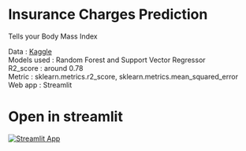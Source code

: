 # Insurance Charges Prediction

Tells your Body Mass Index

Data         : [Kaggle](https://www.kaggle.com/code/sudhirnl7/linear-regression-tutorial/data) <br>
Models used  : Random Forest and Support Vector Regressor<br>
R2_score     : around 0.78 <br>
Metric       : sklearn.metrics.r2_score, sklearn.metrics.mean_squared_error <br>
Web app      : Streamlit <br>

# Open in streamlit
 [![Streamlit App](https://static.streamlit.io/badges/streamlit_badge_black_white.svg)](https://share.streamlit.io/anudeep-k2001/learning/main/BEPEC/Projects/02_Insurace_charges_prediction/app.py)
